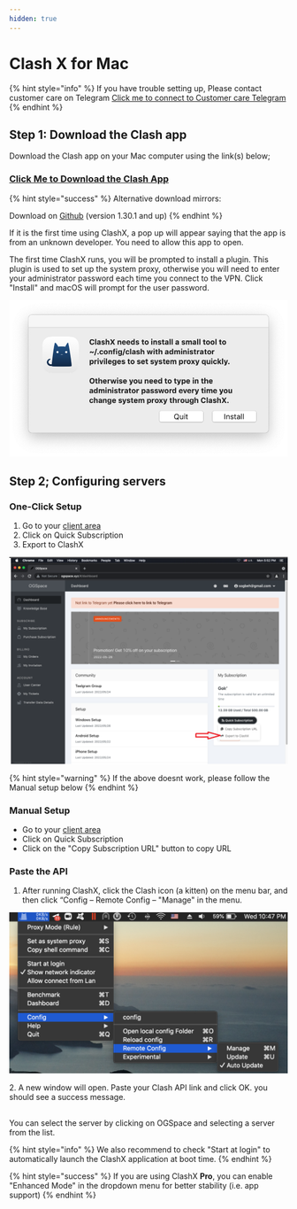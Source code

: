 ```yaml
---
hidden: true
---
```


# Clash X for Mac

{% hint style="info" %}
If you have trouble setting up, Please contact customer care on Telegram [Click me to connect to Customer care Telegram](https://t.me/buzzkill29)
{% endhint %}

## Step 1: Download the Clash app

Download the Clash app on your Mac computer using the link(s) below;

### [Click Me to Download the Clash App](https://github.com/yichengchen/clashX/releases/download/1.91.1/ClashX.dmg)

{% hint style="success" %}
Alternative download mirrors:

Download on [Github](https://github.com/clashdownload/ClashX/releases/download/1.118.0/ClashX.dmg) (version 1.30.1 and up)
{% endhint %}

If it is the first time using ClashX, a pop up will appear saying that the app is from an unknown developer. You need to allow this app to open.

The first time ClashX runs, you will be prompted to install a plugin. This plugin is used to set up the system proxy, otherwise you will need to enter your administrator password each time you connect to the VPN. Click "Install" and macOS will prompt for the user password.

![](<../.gitbook/assets/image (41).png>)

## Step 2; Configuring servers

### One-Click Setup

1. Go to your [client area](https://cone.metatai.xyz/)&#x20;
2. Click on Quick Subscription
3. Export to ClashX

![](<../.gitbook/assets/image (47).png>)



{% hint style="warning" %}
If the above doesnt work, please follow the Manual setup below
{% endhint %}

### Manual Setup

* Go to your [client area](https://ogspace.xyz/admin#/server/manage)&#x20;
* Click on Quick Subscription
* Click on the "Copy Subscription URL" button to copy URL

### Paste the API

1. After running ClashX, click the Clash icon (a kitten) on the menu bar, and then click “Config – Remote Config – "Manage" in the menu.

![](<../.gitbook/assets/image (35).png>)

2\.  A new window will open. Paste your Clash API link and click OK. you should see a success message.



##

You can select the server by clicking on OGSpace and selecting a server from the list.&#x20;

{% hint style="info" %}
We also recommend to check "Start at login" to automatically launch the ClashX application at boot time.
{% endhint %}

{% hint style="success" %}
If you are using ClashX **Pro**, you can enable "Enhanced Mode" in the dropdown menu for better stability (i.e. app support)
{% endhint %}
